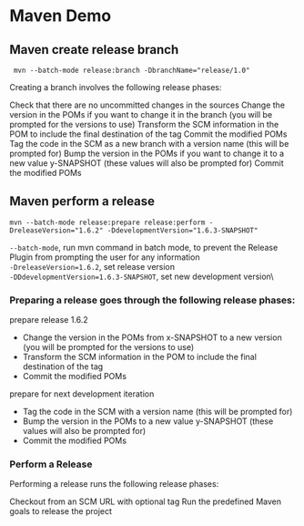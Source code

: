 # Maven Demo

## Maven create release branch
` mvn --batch-mode release:branch -DbranchName="release/1.0"`

Creating a branch involves the following release phases:

Check that there are no uncommitted changes in the sources
Change the version in the POMs if you want to change it in the branch (you will be prompted for the versions to use)
Transform the SCM information in the POM to include the final destination of the tag
Commit the modified POMs
Tag the code in the SCM as a new branch with a version name (this will be prompted for)
Bump the version in the POMs if you want to change it to a new value y-SNAPSHOT (these values will also be prompted for)
Commit the modified POMs

## Maven perform a release
`mvn --batch-mode release:prepare release:perform -DreleaseVersion="1.6.2" -DdevelopmentVersion="1.6.3-SNAPSHOT"`

`--batch-mode`, run mvn command in batch mode, to prevent the Release Plugin from prompting the user for any information\
`-DreleaseVersion=1.6.2`, set release version\
`-DDdevelopmentVersion=1.6.3-SNAPSHOT`, set new development version\


### Preparing a release goes through the following release phases:

prepare release 1.6.2
- Change the version in the POMs from x-SNAPSHOT to a new version (you will be prompted for the versions to use)
- Transform the SCM information in the POM to include the final destination of the tag
- Commit the modified POMs

prepare for next development iteration
- Tag the code in the SCM with a version name (this will be prompted for)
- Bump the version in the POMs to a new value y-SNAPSHOT (these values will also be prompted for)
- Commit the modified POMs


### Perform a Release
Performing a release runs the following release phases:

Checkout from an SCM URL with optional tag
Run the predefined Maven goals to release the project 
